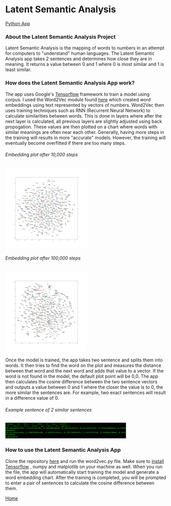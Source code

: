 # Latent Semantic Analysis

[Python App](https://github.com/doubleyip/TensorflowProject)

### About the Latent Semantic Analysis Project

Latent Semantic Analysis is the mapping of words to numbers in an attempt for computers to "understand" human languages.
The Latent Semantic Analysis app takes 2 sentences and determines how close they are in meaning. It returns a value between 
0 and 1 where 0 is most similar and 1 is least similar.

### How does the Latent Semantic Analysis App work?

The app uses Google's [Tensorflow](https://www.tensorflow.org/) framework to train a model using corpus. 
I used the Word2Vec module found [here](https://www.tensorflow.org/) which created word embeddings using text represented by vectors of numbers.
Word2Vec then uses training techniques such as RNN (Recurrent Neural Network) to calculate similarities between
words. This is done in layers where after the next layer is calculated, all previous layers are slightly adjusted 
using back propogation. These values are then plotted on a chart where words with similar meanings are often near each other.
Generally, having more steps in the training will results in more "accurate" models. However, the training will eventually become overfitted
if there are too many steps.

###### Embedding plot after 10,000 steps
<img src="/images/10ksteps.png" width="50%" height="50%">


###### Embedding plot after 100,000 steps
<img src="/images/100ksteps.png" width="50%" height="50%">

Once the model is trained, the app takes two sentence and splits them into words. It then tries to find the word on the plot and measures the distance
between that word and the next word and adds that value to a vector. If the word is not found in the model, the default plot point will be 0,0. 
The app then calculates the cosine difference between the two sentence vectors and outputs a value between 0 and 1 where the closer the value is to 0,
the more similar the sentences are. For example, two exact sentences will result in a difference value of 0.

###### Example sentence of 2 similar sentences

<img src="/images/lsaexample.png" width="75%" height="75%">

### How to use the Latent Semantic Analysis App

Clone the repository [here](https://github.com/doubleyip/TensorflowProject) and run the word2vec.py file. Make sure to [install Tensorflow](https://www.tensorflow.org/install/pip)
, numpy and matplotlib on your machine as well. When you run the file, the app will automatically start training the model and generate a word embedding chart.
After the training is completed, you will be prompted to enter a pair of sentences to calculate the cosine difference between them.



[Home](https://doubleyip.github.io)